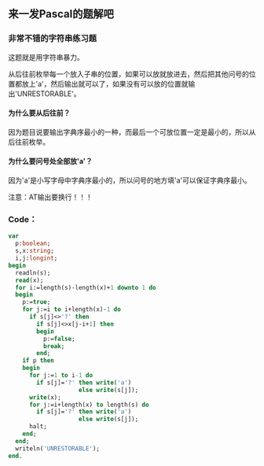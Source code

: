 ## 来一发Pascal的题解吧
### 非常不错的字符串练习题
这题就是用字符串暴力。

从后往前枚举每一个放入子串的位置，如果可以放就放进去，然后把其他问号的位置都放上'a'，然后输出就可以了，如果没有可以放的位置就输出'UNRESTORABLE'。

#### 为什么要从后往前？
因为题目说要输出字典序最小的一种，而最后一个可放位置一定是最小的，所以从后往前枚举。
#### 为什么要问号处全部放'a'？
因为'a'是小写字母中字典序最小的，所以问号的地方填'a'可以保证字典序最小。

注意：AT输出要换行！！！
### Code：
```pascal
var
  p:boolean;
  s,x:string;
  i,j:longint;
begin
  readln(s);
  read(x);
  for i:=length(s)-length(x)+1 downto 1 do
  begin
    p:=true;
    for j:=i to i+length(x)-1 do
      if s[j]<>'?' then
        if s[j]<>x[j-i+1] then
        begin
          p:=false;
          break;
        end;
    if p then
    begin
      for j:=1 to i-1 do
        if s[j]='?' then write('a')
                    else write(s[j]);
      write(x);
      for j:=i+length(x) to length(s) do
        if s[j]='?' then write('a')
                    else write(s[j]);
      halt;
    end;
  end;
  writeln('UNRESTORABLE');
end.
```
